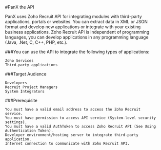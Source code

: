#PanX the API

 PanX uses Zoho Recruit API for integrating modules with third-party applications, portals or websites. You can extract data in XML or JSON format and develop new applications or integrate with your existing business applications. Zoho Recruit API is independent of programming languages, you can develop applications in any programming language (Java, .Net, C, C++, PHP, etc.).

 

###You can use the API to integrate the following types of applications:

    Zoho Services
    Third-party applications

###Target Audience

    Developers
    Recruit Project Managers
    System Integrators

###Prerequisite

    You must have a valid email address to access the Zoho Recruit service.
    You must have permission to access API service (System-level security settings).
    You must have a valid AuthToken to access Zoho Recruit API (See Using Authentication Token).
    Developer environment/hosting server to integrate third-party application.
    Internet connection to communicate with Zoho Recruit API.
